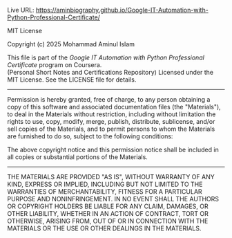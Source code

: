      

Live URL:    https://aminbiography.github.io/Google-IT-Automation-with-Python-Professional-Certificate/

  

MIT License

Copyright (c) 2025 Mohammad Aminul Islam

This file is part of the *Google IT Automation with Python Professional Certificate* program on Coursera.  
(Personal Short Notes and Certifications Repository)
Licensed under the MIT License. See the LICENSE file for details.

 
---

Permission is hereby granted, free of charge, to any person obtaining a copy of this software and associated documentation files (the "Materials"), to deal in the Materials without restriction, including without limitation the rights to use, copy, modify, merge, publish, distribute, sublicense, and/or sell copies of the Materials, and to permit persons to whom the Materials are furnished to do so, subject to the following conditions:

The above copyright notice and this permission notice shall be included in all copies or substantial portions of the Materials.


---

THE MATERIALS ARE PROVIDED "AS IS", WITHOUT WARRANTY OF ANY KIND, EXPRESS OR IMPLIED, INCLUDING BUT NOT LIMITED TO THE WARRANTIES OF MERCHANTABILITY, FITNESS FOR A PARTICULAR PURPOSE AND NONINFRINGEMENT. IN NO EVENT SHALL THE AUTHORS OR COPYRIGHT HOLDERS BE LIABLE FOR ANY CLAIM, DAMAGES, OR OTHER LIABILITY, WHETHER IN AN ACTION OF CONTRACT, TORT OR OTHERWISE, ARISING FROM, OUT OF OR IN CONNECTION WITH THE MATERIALS OR THE USE OR OTHER DEALINGS IN THE MATERIALS.
